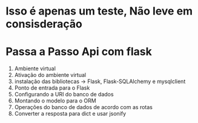 # Isso é apenas um teste, Não leve em consisderação

# Passa a Passo Api com flask

1. Ambiente virtual
2. Ativação do ambiente virtual
3. instalação das bibliotecas -> Flask, Flask-SQLAlchemy e mysqlclient
4. Ponto de entrada para o Flask
5. Configurando a URI do banco de dados
6. Montando o modelo para o ORM
7. Operações do banco de dados de acordo com as rotas
8. Converter a resposta para dict e usar jsonify
